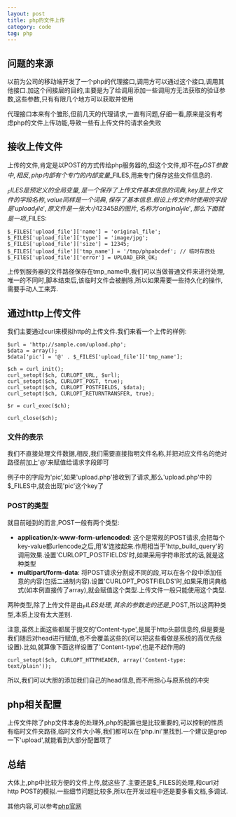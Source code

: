 ```yaml
---
layout: post
title: php的文件上传
category: code
tag: php
---
```


## 问题的来源

以前为公司的移动端开发了一个php的代理接口,调用方可以通过这个接口,调用其他接口.加这个间接层的目的,主要是为了给调用添加一些调用方无法获取的验证参数,这些参数,只有有限几个地方可以获取并使用

代理接口本来有个雏形,但前几天的代理请求,一直有问题,仔细一看,原来是没有考虑php的文件上传功能,导致一些有上传文件的请求会失败

## 接收上传文件

上传的文件,肯定是以POST的方式传给php服务器的,但这个文件,却不在$_POST参数中,相反,php内部有个专门的内部变量$_FILES,用来专门保存这些文件信息的.

$_FILES是预定义的全局变量,是一个保存了上传文件基本信息的词典,key是上传文件的字段名称,value同样是一个词典,保存了基本信息.假设上传文件时使用的字段是'upload_file',原文件是一张大小12345B的图片,名称为'original_file',那么下面就是一项$_FILES:

    $_FILES['upload_file']['name'] = 'original_file';
    $_FILES['upload_file']['type'] = 'image/jpg';
    $_FILES['upload_file']['size'] = 12345;
    $_FILES['upload_file']['tmp_name'] = '/tmp/phpabcdef'; // 临时存放处
    $_FIlES['upload_file']['error'] = UPLOAD_ERR_OK;

上传到服务器的文件路径保存在tmp_name中,我们可以当做普通文件来进行处理,唯一的不同时,脚本结束后,该临时文件会被删除,所以如果需要一些持久化的操作,需要手动人工来弄.

## 通过http上传文件

我们主要通过curl来模拟http的上传文件.我们来看一个上传的样例:

    $url = 'http://sample.com/upload.php';
    $data = array();
    $data['pic'] = '@' . $_FILES['upload_file']['tmp_name'];

    $ch = curl_init();
    curl_setopt($ch, CURLOPT_URL, $url);
    curl_setopt($ch, CURLOPT_POST, true);
    curl_setopt($ch, CURLOPT_POSTFIELDS, $data);
    curl_setopt($ch, CURLOPT_RETURNTRANSFER, true);

    $r = curl_exec($ch);

    curl_close($ch);

### 文件的表示

我们不直接处理文件数据,相反,我们需要直接指明文件名称,并把对应文件名的绝对路径前加上'@'来赋值给请求字段即可

例子中的字段为'pic',如果'upload.php'接收到了请求,那么'upload.php'中的$_FILES中,就会出现'pic'这个key了

### POST的类型

就目前碰到的而言,POST一般有两个类型:

* **application/x-www-form-urlencoded**: 这个是常规的POST请求,会把每个key-value都urlencode之后,用'&'连接起来.作用相当于'http_build_query'的调用效果.设置'CURLOPT_POSTFIELDS'时,如果采用字符串形式的话,就是这种类型
* **multipart/form-data**: 将POST请求分割成不同的段,可以在各个段中添加任意的内容(包括二进制内容).设置'CURLOPT_POSTFIELDS'时,如果采用词典格式(如本例直接传了array),就会赋值这个类型.上传文件一般只能使用这个类型.

两种类型,除了上传文件是由$_FILES处理,其余的参数走的还是$_POST,所以这两种类型,本质上没有太大差别.

注意,虽然上面这些都属于提交的'Content-type',是属于http头部信息的,但是要是我们随后对head进行赋值,也不会覆盖这些的(可以把这些看做是系统的高优先级设置).比如,就算像下面这样设置了'Content-type',也是不起作用的

    curl_setopt($ch, CURLOPT_HTTPHEADER, array('Content-type: text/plain'));

所以,我们可以大胆的添加我们自己的head信息,而不用担心与原系统的冲突

## php相关配置

上传文件除了php文件本身的处理外,php的配置也是比较重要的,可以控制的性质有临时文件夹路径,临时文件大小等,我们都可以在'php.ini'里找到.一个建议是grep一下'upload',就能看到大部分配置项了

## 总结

大体上,php中比较方便的文件上传,就这些了.主要还是$_FILES的处理,和curl对http POST的模拟.一些细节问题比较多,所以在开发过程中还是要多看文档,多调试.

其他内容,可以参考[php官网][php]

[php]: http://www.php.net/manual/en/features.file-upload.post-method.php "Handling file uploads"
